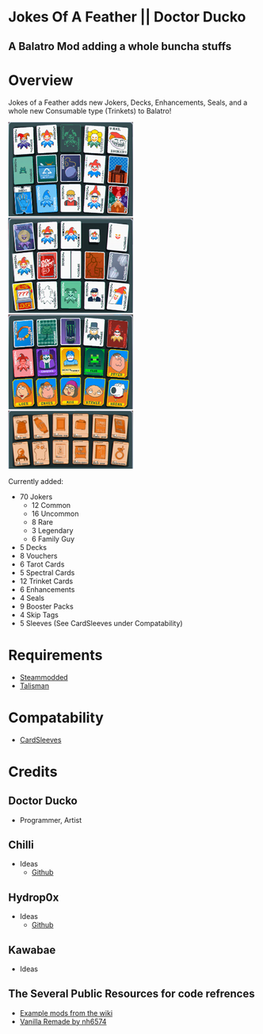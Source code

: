 # Jokes Of A Feather || Doctor Ducko

## A Balatro Mod adding a whole buncha stuffs

# Overview
Jokes of a Feather adds new Jokers, Decks, Enhancements, Seals, and a whole new Consumable type (Trinkets) to Balatro!

<img src="art/github/jokers_1.png" alt="The first 15 Jokers" width="50%" />
<img src="art/github/jokers_2.png" alt="The second 15 Jokers" width="50%" />
<img src="art/github/jokers_3.png" alt="The last 15 Jokers" width="50%" />
<img src="art/github/trinkets_1.png" alt="Trinket Cards" width="50%" />

Currently added:
* 70 Jokers
    * 12 Common
    * 16 Uncommon
    * 8 Rare
    * 3 Legendary
    * 6 Family Guy
* 5 Decks
* 8 Vouchers
* 6 Tarot Cards
* 5 Spectral Cards
* 12 Trinket Cards
* 6 Enhancements
* 4 Seals
* 9 Booster Packs
* 4 Skip Tags
* 5 Sleeves (See CardSleeves under Compatability)

# Requirements
* [Steammodded](https://github.com/Steamodded/smods)
* [Talisman](https://github.com/SpectralPack/Talisman)

# Compatability
* [CardSleeves](https://github.com/larswijn/CardSleeves)

# Credits
## Doctor Ducko
* Programmer, Artist
## Chilli
* Ideas
    * [Github](https://github.com/Chilli65)
## Hydrop0x
* Ideas
    * [Github](https://github.com/hydrop0x)
## Kawabae
* Ideas
## The Several Public Resources for code refrences
* [Example mods from the wiki](https://github.com/Steamodded/examples/tree/master/Mods)
* [Vanilla Remade by nh6574](https://github.com/nh6574/VanillaRemade)